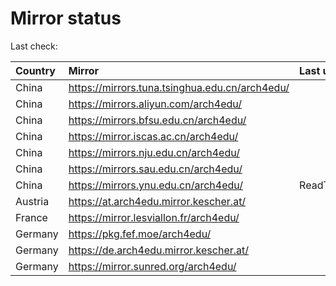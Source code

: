 <script src="./time.js"></script>
# Mirror status
Last check: <script type="text/javascript">localize(1695572404.3353956);</script>

|Country|Mirror|Last update|
|:------|:-----|:----------|
|China|https://mirrors.tuna.tsinghua.edu.cn/arch4edu/|<script type="text/javascript">localize(1695536889);</script>|
|China|https://mirrors.aliyun.com/arch4edu/|<script type="text/javascript">localize(1695450594);</script>|
|China|https://mirrors.bfsu.edu.cn/arch4edu/|<script type="text/javascript">localize(1695536889);</script>|
|China|https://mirror.iscas.ac.cn/arch4edu/|<script type="text/javascript">localize(1695536889);</script>|
|China|https://mirrors.nju.edu.cn/arch4edu/|<script type="text/javascript">localize(1695493851);</script>|
|China|https://mirrors.sau.edu.cn/arch4edu/|<script type="text/javascript">localize(1695536889);</script>|
|China|https://mirrors.ynu.edu.cn/arch4edu/|ReadTimeout|
|Austria|https://at.arch4edu.mirror.kescher.at/|<script type="text/javascript">localize(1695536889);</script>|
|France|https://mirror.lesviallon.fr/arch4edu/|<script type="text/javascript">localize(1695536889);</script>|
|Germany|https://pkg.fef.moe/arch4edu/|<script type="text/javascript">localize(1695536889);</script>|
|Germany|https://de.arch4edu.mirror.kescher.at/|<script type="text/javascript">localize(1695536889);</script>|
|Germany|https://mirror.sunred.org/arch4edu/|<script type="text/javascript">localize(1695536889);</script>|

<script src="./tablefilter/tablefilter.js"></script>
<script src="./table.js"></script>
